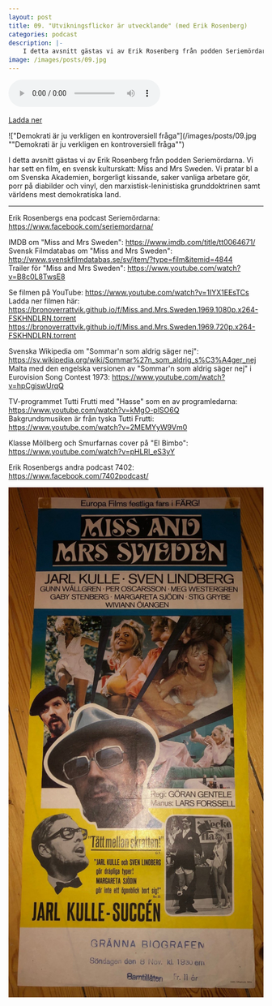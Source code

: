 ```yaml
---
layout: post
title: 09. "Utvikningsflickor är utvecklande" (med Erik Rosenberg)
categories: podcast
description: |-
    I detta avsnitt gästas vi av Erik Rosenberg från podden Seriemördarna. Vi har sett en film, en svensk kulturskatt: Miss and Mrs Sweden. Vi pratar bl a om Svenska Akademien, borgerligt kissande, saker vanliga arbetare gör, porr på diabilder och vinyl, den marxistisk-leninistiska grunddoktrinen samt världens mest demokratiska land.
image: /images/posts/09.jpg
---
```


<audio controls="controls">
  <source type="audio/mp3" src="/b/09%20-%20Bron%20%C3%B6ver%20R%C3%A4ttvik%20-%20%27Utvikningsflickor%20%C3%A4r%20utvecklande%27%20%28med%20Erik%20Rosenberg%29.mp3?v=3"></source>
</audio>

[Ladda ner](/b/09%20-%20Bron%20%C3%B6ver%20R%C3%A4ttvik%20-%20%27Utvikningsflickor%20%C3%A4r%20utvecklande%27%20%28med%20Erik%20Rosenberg%29.mp3?v=3)

!["Demokrati är ju verkligen en kontroversiell fråga"](/images/posts/09.jpg ""Demokrati är ju verkligen en kontroversiell fråga"")

I detta avsnitt gästas vi av Erik Rosenberg från podden Seriemördarna. Vi har sett en film, en svensk kulturskatt: Miss and Mrs Sweden. Vi pratar bl a om Svenska Akademien, borgerligt kissande, saker vanliga arbetare gör, porr på diabilder och vinyl, den marxistisk-leninistiska grunddoktrinen samt världens mest demokratiska land.
  
---

Erik Rosenbergs ena podcast Seriemördarna: <https://www.facebook.com/seriemordarna/>

IMDB om "Miss and Mrs Sweden": <https://www.imdb.com/title/tt0064671/>  
Svensk Filmdatabas om "Miss and Mrs Sweden": <http://www.svenskfilmdatabas.se/sv/item/?type=film&itemid=4844>  
Trailer för "Miss and Mrs Sweden": <https://www.youtube.com/watch?v=B8c0L8TwsE8>

Se filmen på YouTube: <https://www.youtube.com/watch?v=1IYX1EEsTCs>  
Ladda ner filmen här:  
<https://bronoverrattvik.github.io/f/Miss.and.Mrs.Sweden.1969.1080p.x264-FSKHNDLRN.torrent>  
<https://bronoverrattvik.github.io/f/Miss.and.Mrs.Sweden.1969.720p.x264-FSKHNDLRN.torrent>

Svenska Wikipedia om "Sommar'n som aldrig säger nej": <https://sv.wikipedia.org/wiki/Sommar%27n_som_aldrig_s%C3%A4ger_nej>  
Malta med den engelska versionen av "Sommar'n som aldrig säger nej" i Eurovision Song Contest 1973: <https://www.youtube.com/watch?v=hpCgiswUrqQ>

TV-programmet Tutti Frutti med "Hasse" som en av programledarna: <https://www.youtube.com/watch?v=kMgO-plSO6Q>  
Bakgrundsmusiken är från tyska Tutti Frutti: <https://www.youtube.com/watch?v=2MEMYyW9Vm0>

Klasse Möllberg och Smurfarnas cover på "El Bimbo": <https://www.youtube.com/watch?v=pHLRl_eS3yY>

Erik Rosenbergs andra podcast 7402: <https://www.facebook.com/7402podcast/>

![En festlig fars i FÄRG!](/images/posts/09b.jpg "En festlig fars i FÄRG!")

